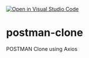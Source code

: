 [![Open in Visual Studio Code](https://open.vscode.dev/badges/open-in-vscode.svg)](https://open.vscode.dev/organization/repository)
# postman-clone
POSTMAN Clone using Axios
